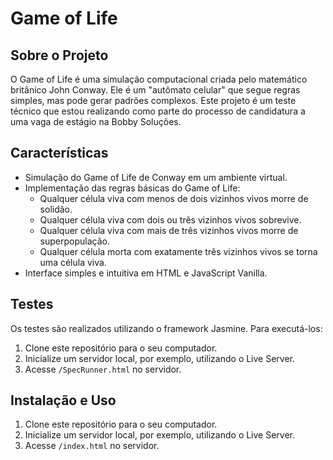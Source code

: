 # Game of Life

## Sobre o Projeto

O Game of Life é uma simulação computacional criada pelo matemático britânico John Conway. Ele é um "autômato celular" que segue regras simples, mas pode gerar padrões complexos. Este projeto é um teste técnico que estou realizando como parte do processo de candidatura a uma vaga de estágio na Bobby Soluções.

## Características

- Simulação do Game of Life de Conway em um ambiente virtual.
- Implementação das regras básicas do Game of Life:
  - Qualquer célula viva com menos de dois vizinhos vivos morre de solidão.
  - Qualquer célula viva com dois ou três vizinhos vivos sobrevive.
  - Qualquer célula viva com mais de três vizinhos vivos morre de superpopulação.
  - Qualquer célula morta com exatamente três vizinhos vivos se torna uma célula viva.
- Interface simples e intuitiva em HTML e JavaScript Vanilla.

## Testes

Os testes são realizados utilizando o framework Jasmine. Para executá-los:

1. Clone este repositório para o seu computador.
2. Inicialize um servidor local, por exemplo, utilizando o Live Server.
3. Acesse `/SpecRunner.html` no servidor.

## Instalação e Uso

1. Clone este repositório para o seu computador.
1. Inicialize um servidor local, por exemplo, utilizando o Live Server.
2. Acesse `/index.html` no servidor.
